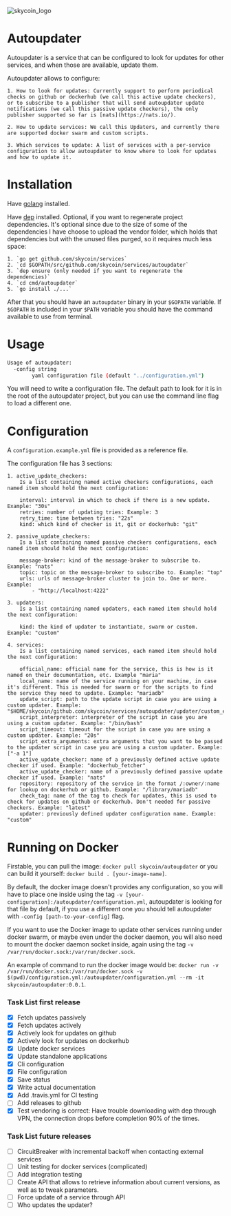 
![skycoin_logo](https://user-images.githubusercontent.com/26845312/32426705-d95cb988-c281-11e7-9463-a3fce8076a72.png)

# Autoupdater


Autoupdater is a service that can be configured to look for updates for other services, and when those are
available, update them.

Autoupdater allows to configure:

    1. How to look for updates: Currently support to perform periodical checks on github or dockerhub (we call this active update checkers), or to subscribe to a publisher that will send autoupdater update notifications (we call this passive update checkers), the only publisher supported so far is [nats](https://nats.io/).
    
    2. How to update services: We call this Updaters, and currently there are supported docker swarm and custom scripts.
    
    3. Which services to update: A list of services with a per-service configuration to allow autoupdater to know where to look for updates and how to update it.

# Installation

Have [golang](https://golang.org/dl/) installed.


 Have [dep](https://golang.github.io/dep/docs/installation.html) installed.
Optional, if you want to regenerate project dependencies. It's optional since due
to the size of some of the dependencies I have choose to upload the vendor folder, which
holds that dependencies but with the unused files purged, so it requires much less space:

    1. `go get github.com/skycoin/services`
    2. `cd $GOPATH/src/github.com/skycoin/services/autoupdater`
    3. `dep ensure (only needed if you want to regenerate the dependencies)`
    4. `cd cmd/autoupdater`
    5. `go install ./...`

After that you should have an `autoupdater` binary in your `$GOPATH` variable. If `$GOPATH` is included in your `$PATH` variable you should have the command available to use from terminal.

# Usage

```bash
Usage of autoupdater:
  -config string
    	yaml configuration file (default "../configuration.yml")
```

You will need to write a configuration file. The default path to look for it is in the root of the autoupdater project, but you can use the command line flag to load a different one.

# Configuration

A `configuration.example.yml` file is provided as a reference file.

The configuration file has 3 sections:

    1. active_update_checkers:
        Is a list containing named active checkers configurations, each named item should hold the next configuration:

        interval: interval in which to check if there is a new update. Example: "30s"
        retries: number of updating tries: Example: 3
        retry_time: time between tries: "22s"
        kind: which kind of checker is it, git or dockerhub: "git"

    2. passive_update_checkers:
        Is a list containing named passive checkers configurations, each named item should hold the next configuration:

        message-broker: kind of the message-broker to subscribe to. Example: "nats"
        topic: topic on the message-broker to subscribe to. Example: "top"
        urls: urls of message-broker cluster to join to. One or more. Example:
            - "http://localhost:4222"

    3. updaters:
        Is a list containing named updaters, each named item should hold the next configuration:

        kind: the kind of updater to instantiate, swarm or custom. Example: "custom"

    4. services:
        Is a list containing named services, each named item should hold the next configuration:

        official_name: official name for the service, this is how is it named on their documentation, etc. Example "maria"
        local_name: name of the service running on your machine, in case it's different. This is needed for swarm or for the scripts to find the service they need to update. Example: "mariadb"
        update_script: path to the update script in case you are using a custom updater. Example:  "$HOME/skycoin/github.com/skycoin/services/autoupdater/updater/custom_example/custom_script.sh"
        script_interpreter: interpreter of the script in case you are using a custom updater. Example: "/bin/bash"
        script_timeout: timeout for the script in case you are using a custom updater. Example: "20s"
        script_extra_arguments: extra arguments that you want to be passed to the updater script in case you are using a custom updater. Example: ["-a 1"]
        active_update_checker: name of a previously defined active update checker if used. Example: "dockerhub_fetcher"
        active_update_checker: name of a previously defined passive update checker if used. Example: "nats"
        repository: repository of the service in the format /:owner/:name for lookup on dockerhub or github. Example: "/library/mariadb"
        check_tag: name of the tag to check for updates, this is used to check for updates on github or dockerhub. Don't needed for passive checkers. Example: "latest"
        updater: previously defined updater configuration name. Example: "custom"


# Running on Docker
Firstable, you can pull the image: `docker pull skycoin/autoupdater` or you can build it yourself: `docker build . [your-image-name]`.

By default, the docker image doesn't provides any configuration, so you will have to place one inside using the tag `-v [your-configuration]:/autoupdater/configuration.yml`, autoupdater is looking for that file by default, if you use a different one you should tell autoupdater with `-config [path-to-your-config]` flag.

If you want to use the Docker image to update other services running under docker swarm, or maybe even under the docker daemon, you will also need to mount the docker daemon socket inside, again using the tag `-v /var/run/docker.sock:/var/run/docker.sock`.

An example of command to run the docker image would be:
`docker run -v /var/run/docker.sock:/var/run/docker.sock -v $(pwd)/configuration.yml:/autoupdater/configuration.yml --rm -it skycoin/autoupdater:0.0.1`.

### Task List first release
- [x] Fetch updates passively
- [x] Fetch updates actively 
- [x] Actively look for updates on github
- [x] Actively look for updates on dockerhub 
- [x] Update docker services
- [x] Update standalone applications
- [x] Cli configuration
- [x] File configuration
- [x] Save status
- [x] Write actual documentation
- [x] Add .travis.yml for CI testing
- [ ] Add releases to github
- [x] Test vendoring is correct: Have trouble downloading with dep through VPN, the connection drops before completion 90% of the times.

### Task List future releases
- [ ] CircuitBreaker with incremental backoff when contacting external services
- [ ] Unit testing for docker services (complicated)
- [ ] Add integration testing
- [ ] Create API that allows to retrieve information about current versions, as well as to tweak parameters.
- [ ] Force update of a service through API
- [ ] Who updates the updater?